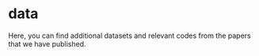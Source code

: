 # data

Here, you can find additional datasets and relevant codes from the papers that we have published.
